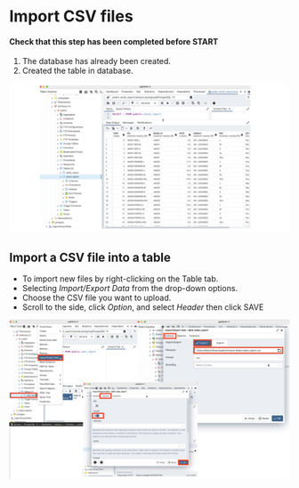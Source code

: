 Import CSV files
=======

#### Check that this step has been completed before START
1. The database has already been created.
2. Created the table in database.

![9](/images/9.png)

## Import a CSV file into a table

- To import new files by right-clicking on the Table tab.
- Selecting _Import/Export Data_ from the drop-down options.
- Choose the CSV file you want to upload.
- Scroll to the side, click _Option_, and select _Header_ then click SAVE

![10](/images/10.png)
